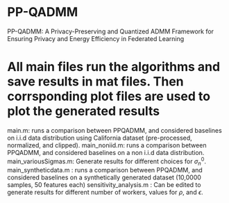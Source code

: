 # PP-QADMM
PP-QADMM: A Privacy-Preserving and Quantized ADMM Framework for Ensuring Privacy and Energy Efficiency in Federated Learning

# All main files run the algorithms and save results in mat files. Then corrsponding plot files are used to plot the generated results 

main.m: runs a comparison between PPQADMM, and considered baselines on i.i.d data distribution using California dataset (pre-processed, normalized, and clipped).
main_noniid.m: runs a comparison between PPQADMM, and considered baselines on a non i.i.d data distribution.
main_variousSigmas.m: Generate results for different choices for $\sigma_n^0$.
main_syntheticdata.m : runs a comparison between PPQADMM, and considered baselines on a synthetically generated dataset (10,0000 samples, 50 features each)
sensitivity_analysis.m : Can be edited to generate results for different number of workers, values for $\rho$, and $\epsilon$.



